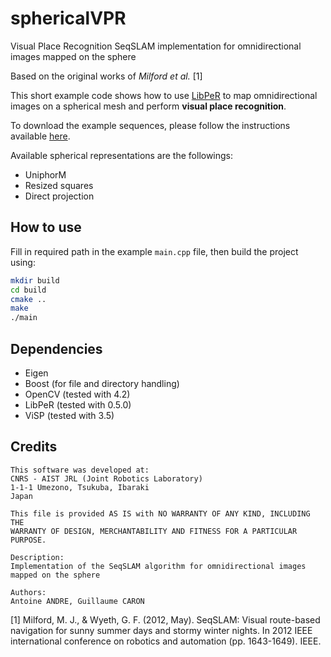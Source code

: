 # sphericalVPR

Visual Place Recognition SeqSLAM implementation for omnidirectional images mapped on the sphere

Based on the original works of *Milford et al.* [1]

This short example code shows how to use [LibPeR](https://github.com/PerceptionRobotique/libPeR_base) to map omnidirectional images on a spherical mesh and perform **visual place recognition**.

To download the example sequences, please follow the instructions available [here](https://github.com/isri-aist/MOVPR_downloader).

Available spherical representations are the followings:

- UniphorM
- Resized squares
- Direct projection

## How to use

Fill in required path in the example `main.cpp` file, then build the project using:

```bash
mkdir build
cd build
cmake ..
make
./main
```

## Dependencies

- Eigen
- Boost (for file and directory handling)
- OpenCV (tested with 4.2)
- LibPeR (tested with 0.5.0)
- ViSP (tested with 3.5)

## Credits

```
This software was developed at:
CNRS - AIST JRL (Joint Robotics Laboratory)
1-1-1 Umezono, Tsukuba, Ibaraki
Japan

This file is provided AS IS with NO WARRANTY OF ANY KIND, INCLUDING THE
WARRANTY OF DESIGN, MERCHANTABILITY AND FITNESS FOR A PARTICULAR PURPOSE.

Description:
Implementation of the SeqSLAM algorithm for omnidirectional images mapped on the sphere

Authors:
Antoine ANDRE, Guillaume CARON

```

[1] Milford, M. J., & Wyeth, G. F. (2012, May). SeqSLAM: Visual route-based navigation for sunny summer days and stormy winter nights. In 2012 IEEE international conference on robotics and automation (pp. 1643-1649). IEEE.
